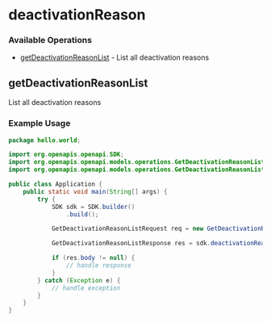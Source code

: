# deactivationReason

### Available Operations

* [getDeactivationReasonList](#getdeactivationreasonlist) - List all deactivation reasons

## getDeactivationReasonList

List all deactivation reasons

### Example Usage

```java
package hello.world;

import org.openapis.openapi.SDK;
import org.openapis.openapi.models.operations.GetDeactivationReasonListRequest;
import org.openapis.openapi.models.operations.GetDeactivationReasonListResponse;

public class Application {
    public static void main(String[] args) {
        try {
            SDK sdk = SDK.builder()
                .build();

            GetDeactivationReasonListRequest req = new GetDeactivationReasonListRequest("nulla");            

            GetDeactivationReasonListResponse res = sdk.deactivationReason.getDeactivationReasonList(req);

            if (res.body != null) {
                // handle response
            }
        } catch (Exception e) {
            // handle exception
        }
    }
}
```
